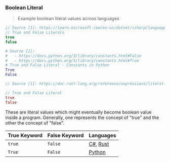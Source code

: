 ### Boolean Literal

> Example boolean literal values across languages

```csharp
// Source [1]: https://learn.microsoft.com/en-us/dotnet/csharp/language-reference/builtin-types/bool#literals
// True and False Literals
true
false
```

```python
# Source [1]: 
#   - https://docs.python.org/3/library/constants.html#False
#   - https://docs.python.org/3/library/constants.html#True
# True and False Literal - Constants in Python
True
False

```

```rust
// Source [1]: https://doc.rust-lang.org/reference/expressions/literal-expr.html#boolean-literal-expressions

// True and False Literal
true
false
```



These are literal values which might eventually become boolean value inside a program. Generally, one represents the concept of "true" and the other the concept of "false".

| **True** Keyword | **False** Keyword | Languages                                                                                                                                                                                                   |
|------------------|-------------------|-------------------------------------------------------------------------------------------------------------------------------------------------------------------------------------------------------------|
| `true`           | `false`           | [C#](https://learn.microsoft.com/en-us/dotnet/csharp/language-reference/builtin-types/bool#literals), [Rust](https://doc.rust-lang.org/reference/expressions/literal-expr.html#boolean-literal-expressions) |
| `True`           | `False`           | [Python](https://docs.python.org/3/library/constants.html)                                                                                                                                                  |